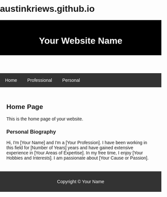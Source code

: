 # austinkriews.github.io
<!DOCTYPE html>
<html>
  <head>
    <meta charset="utf-8">
    <title>Your Website Title</title>
    <style>
      body {
        font-family: Arial, sans-serif;
        margin: 0;
        padding: 0;
      }
      header {
        background-color: #000;
        color: #fff;
        text-align: center;
        padding: 10px;
      }
      nav {
        background-color: #333;
        color: #fff;
        overflow: hidden;
      }
      nav a {
        float: left;
        display: block;
        color: #fff;
        text-align: center;
        padding: 14px 16px;
        text-decoration: none;
      }
      nav a:hover {
        background-color: #ddd;
        color: #000;
      }
      section {
        padding: 20px;
        margin: 0;
      }
      footer {
        background-color: #333;
        color: #fff;
        text-align: center;
        padding: 10px;
      }
    </style>
  </head>
  <body>
    <header>
      <h1>Your Website Name</h1>
    </header>
    <nav>
      <a href="index.html">Home</a>
      <a href="professional.html">Professional</a>
      <a href="personal.html">Personal</a>
    </nav>
    <section>
      <h2>Home Page</h2>
      <p>This is the home page of your website.</p>
      <h3>Personal Biography</h3>
      <p>Hi, I'm [Your Name] and I'm a [Your Profession]. I have been working in this field for [Number of Years] years and have gained extensive experience in [Your Areas of Expertise]. In my free time, I enjoy [Your Hobbies and Interests]. I am passionate about [Your Cause or Passion].</p>
    </section>
    <footer>
      <p>Copyright &copy; Your Name</p>
    </footer>
  </body>
</html>
